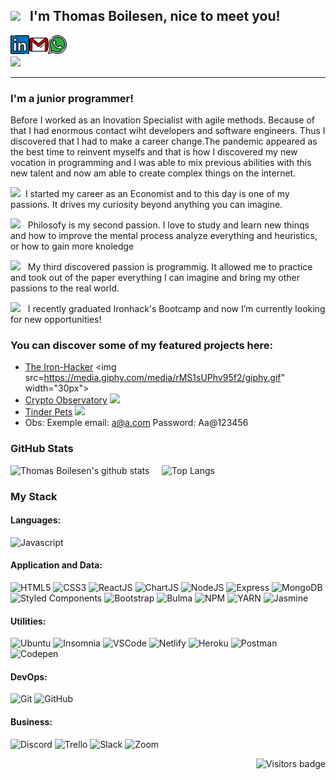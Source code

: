 ## <img src="https://media.giphy.com/media/WSBeyxvC1jH496xQGA/giphy.gif" width="150px"> &nbsp; I'm Thomas Boilesen, nice to meet you! 

[<img align="left" alt="ThomasBoilesen | LinkedIn" width="30px" src="./linkedin.svg" />][linkedin]
[<img align="left" alt="ThomasBoilesen | Gmail" width="30px" src="./gmail.svg" />][gmail]
[<img align="left" alt="ThomasBoilesen | Whatsapp" width="30px" src="./whatsapp.svg" />][whatsapp]

<br><br>
![](https://www.codewars.com/users/Boilesen/badges/micro)

<hr>


### **I'm a junior programmer!**

Before I worked as an Inovation Specialist with agile methods. Because of that I had enormous contact wiht developers and software engineers. Thus I discovered that I had to make a career change.The pandemic appeared as the best time to reinvent myselfs and that is how I discovered my new vocation in programming and I was able to mix previous abilities with this new talent and now am able  to create complex things on the internet.

<img src="https://media.giphy.com/media/t7sEnf5w7wJ1CEPyy7/giphy.gif" width="30px"> &nbsp;I started my career as an Economist and to this day is one of my passions. It drives my curiosity beyond anything you can imagine.

<img src="https://media.giphy.com/media/zmXtqmGUf8uhW/giphy.gif" width="30px"> &nbsp; Philosofy is my second passion. I love to study and learn new thinqs and how to improve the mental process analyze everything and heuristics, or how to gain more knoledge

<img src="https://media.giphy.com/media/13HgwGsXF0aiGY/giphy.gif" width="30px"> &nbsp; My third discovered passion is programmig. It allowed me to practice and took out of the paper everything I can imagine and bring my other passions to the real world.

<img src="https://media.giphy.com/media/QXamPN46p4qpYMhf89/giphy.gif" width="30px"> &nbsp; I recently graduated Ironhack's Bootcamp and now I’m currently looking for new opportunities!



### **You can discover some of my featured projects here:**

- [The Iron-Hacker](https://boilesen.github.io/Project-Ironhacker/) <img src=https://media.giphy.com/media/rMS1sUPhv95f2/giphy.gif" width="30px">
- [Crypto Observatory](https://cryptoobeservatory.netlify.app/) <img src="https://media.giphy.com/media/RgxAkfVQWwkjS/giphy.gif" width="30px">
- [Tinder Pets](https://tinder-pets.netlify.app/) <img src="https://media.giphy.com/media/sNPeJFq6YNEvLZdcqX/giphy.gif" width="40px">
- Obs: Exemple email: a@a.com Password: Aa@123456


### GitHub Stats

<!--https://github.com/anuraghazra/github-readme-stats-->
![Thomas Boilesen's github stats](https://github-readme-stats.vercel.app/api?username=Boilesen&show_icons=true&theme=cobalt)  &nbsp;   &nbsp; 
![Top Langs](https://github-readme-stats.vercel.app/api/top-langs/?username=Trolleza&theme=cobalt&layout=compact)



### My Stack

<!--https://simpleicons.org-->
<!--https://github.com/alexandresanlim/Badges4-README.md-Profile-->

#### Languages:
![Javascript](https://img.shields.io/badge/-JavaScript-EDD222?style=for-the-badge&logo=javascript&logoColor=white)

#### Application and Data:

![HTML5](https://img.shields.io/badge/-HTML5-E34F26?style=for-the-badge&logo=html5&logoColor=white)
![CSS3](https://img.shields.io/badge/-CSS3-1572B6?style=for-the-badge&logo=css3)
![ReactJS](https://img.shields.io/badge/-ReactJS-51CBF2?style=for-the-badge&logo=react&logoColor=white)
![ChartJS](https://img.shields.io/badge/ChartJS-FF6384?style=for-the-badge&logo=chart.js&logoColor=white)
![NodeJS](http://img.shields.io/badge/-NodeJS-6EBF20?style=for-the-badge&logo=node.js&logoColor=white)
![Express](http://img.shields.io/badge/-Express-black?style=for-the-badge&logo=express&logoColor=white)
![MongoDB](http://img.shields.io/badge/-MongoDB-47A248?style=for-the-badge&logo=mongodb&logoColor=white)
![Styled Components](https://img.shields.io/badge/-Styled%20Components-DB7093?style=for-the-badge&logo=styled-components&logoColor=white)
![Bootstrap](https://img.shields.io/badge/-Bootstrap-563D7C?style=for-the-badge&logo=bootstrap&logoColor=white)
![Bulma](http://img.shields.io/badge/-Bulma-00D1B2?style=for-the-badge&logo=bulma&logoColor=white)
![NPM](https://img.shields.io/badge/-NPM-CB3837?style=for-the-badge&logo=npm&logoColor=white)
![YARN](https://img.shields.io/badge/Yarn-2C8EBB?style=for-the-badge&logo=yarn&logoColor=white)
![Jasmine](https://img.shields.io/badge/-Jasmine-8A4182?style=for-the-badge&logo=jasmine&logoColor=white)


#### Utilities:

![Ubuntu](https://img.shields.io/badge/Ubuntu-E95420?style=for-the-badge&logo=ubuntu&logoColor=white)
![Insomnia](https://img.shields.io/badge/-Insomnia-5849BE?style=for-the-badge&logo=insomnia&logoColor=white)
![VSCode](https://img.shields.io/badge/-VSCode-007ACC?style=for-the-badge&logo=visual-studio-code&logoColor=white)
![Netlify](https://img.shields.io/badge/Netlify-00C7B7?style=for-the-badge&logo=netlify&logoColor=white)
![Heroku](https://img.shields.io/badge/Heroku-430098?style=for-the-badge&logo=heroku&logoColor=white)
![Postman](https://img.shields.io/badge/Postman-FF6C37?style=for-the-badge&logo=Postman&logoColor=white)
![Codepen](https://img.shields.io/badge/Codepen-000000?style=for-the-badge&logo=codepen&logoColor=white)


#### DevOps:

![Git](https://img.shields.io/badge/-Git-F05032?style=for-the-badge&logo=git&logoColor=white)
![GitHub](https://img.shields.io/badge/-Github-181717?style=for-the-badge&logo=github&logoColor=white)


#### Business:

![Discord](https://img.shields.io/badge/Discord-7289DA?style=for-the-badge&logo=discord&logoColor=white)
![Trello](https://img.shields.io/badge/-Trello-0079BF?style=for-the-badge&logo=trello&logoColor=white)
![Slack](https://img.shields.io/badge/Slack-4A154B?style=for-the-badge&logo=slack&logoColor=white)
![Zoom](https://img.shields.io/badge/Zoom-2D8CFF?style=for-the-badge&logo=zoom&logoColor=white)


<!--[![Visits Badge](https://badges.pufler.dev/visits/puf17640/git-badges)](https://badges.pufler.dev)-->
<a href="https://badges.pufler.dev">
    <img align="right" src="https://badges.pufler.dev/visits/Trolleza/Trolleza?color=pink" alt="Visitors badge" />
 </a>

[linkedin]: https://www.linkedin.com/in/thomas-albert-boilesen-03612094/
[gmail]: mailto:thomasboilesen@gmail.com
[whatsapp]: http://api.whatsapp.com/send?phone=5511976549195


